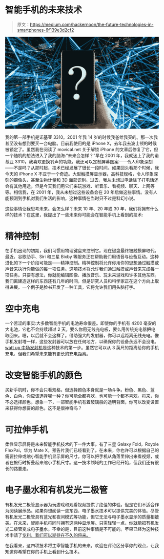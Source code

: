 # 智能手机的未来技术

> 原文：<https://medium.com/hackernoon/the-future-technologies-in-smartphones-6f139e3d2cf2>

![](img/7bcce870b72d64933ef2186ed8a8e688.png)

我的第一部手机是诺基亚 3310。2001 年我 14 岁的时候我爸给我买的。那一次我甚至没有想到要买一台电脑。目前我使用的是 iPhone X，去年我去波士顿的时候被锁定了。虽然我在阅读了 movical.net 关于解锁 iPhone 的文章后修复了它，但一个随机的想法进入了我的脑海:“未来会怎样？”早在 2001 年，我就迷上了我的诺基亚 3310，我喜欢更换铃声的功能。我还可以定制屏幕图案——令人印象深刻——不是吗？从那时起，技术已经发展了很长一段时间。如果回头看那个时候，我今天的 iPhone X 不亚于一个奇迹。大型触摸屏显示器，高科技规格，令人印象深刻的摄像头，甚至生物计量和 3D 面部识别。过去，我从未想过电话除了打电话还会有其他用途。但是今天我们用它们来玩游戏、听音乐、看视频、聊天、上网等等。相信我，在 2001 年，我从未想过这些设备会在 20 年后做这些事情。没有人能预测到手机对我们生活的影响。这种事情在当时只不过是科幻小说。

这些事情让我思考未来。会怎么样？未来 10 年、20 年或 30 年，我们将拥有什么样的技术？在这里，我提出了一些未来你可能会在智能手机上看到的技术:

# 精神控制

在手机出现的初期，我们习惯用物理键盘来控制它。现在键盘最终被触摸屏取代。
最近，谷歌助手、Siri 和三星 Bixby 等服务正在帮助我们用语音与设备互动。这种进化的下一个阶段可能是——精神控制。精神控制将允许你用你的思想通过触摸或声音来执行你能做的每一项任务。这项技术将允许我们通过触摸或声音来完成每一项任务。只要有想法，你就能编辑图像、播放音乐、玩未来游戏和许多其他东西。我们离建造这样的东西还有几年的时间，但是研究人员和科学家正在这个方向上取得进展。一个例子是脸书开发了一种工具，它将允许我们用头脑打字。

# 空中充电

一个苦涩的事实:大多数智能手机的电池寿命很差。即使你的手机有 4200 毫安的大电池，它也不会持续超过 2 天。要么你用无线充电板，要么用传统充电器把电取回来。嗯，以后就不会这样了。借助强大的发射器，你可以远距离无线充电。像手机发射塔一样，这些发射器可以放在任何地方，以确保你的设备永远不会没电。[watt up 中场发射机](https://www.cnbc.com/2017/12/28/energous-jumps-271-percent-after-wattup-charging-technology-gets-fcc-approval.html)是这种技术的第一步。虽然它可以从 3 英尺的距离给你的手机充电，但我们希望未来能有更长的充电距离。

# 改变智能手机的颜色

买新手机时，你不会只看规格，但选择颜色本身就是一场斗争。粉色、黑色、蓝色、白色，你应该选择哪一种？你可能全都喜欢，也可能一个都不喜欢。将来，你不必选择颜色。想象一下，一部智能手机有着玻璃般的透明背面，你可以改变设置来获得你想要的颜色。这不是很神奇吗？

# 可拉伸手机

柔性显示屏将是未来智能手机技术的下一件大事。有了三星 Galaxy Fold，Royole FlexPai，华为 Mate X，预告片我们已经看到了。在未来，你也许可以根据自己的需要拉伸或缩小智能手机显示屏的尺寸。你可以把手机从角落里伸出来看视频，或者在旅行时折叠起来缩小手机尺寸。这一技术领域的工作已经开始，但我们还有很长的路要走。

# 电子墨水和有机发光二极管

有机发光二极管显示器为玩游戏和观看视频提供了绝佳的体验。但是它们不适合作为阅读展示品。如果你想阅读一些东西，电子墨水技术可以提供完美的体验。尽管有机发光二极管具有蓝光和夜间模式等功能，但它无法与电子墨水显示的质量相媲美。在未来，智能手机将同时拥有这两种显示屏。只需轻轻一点，你就能把有机发光二极管变成电子墨水。不幸的是，目前这种事情是不可能的。苹果已经为这种技术申请了[专利，我们可以期待在不久的将来。](https://www.wired.com/2011/04/apple-patent-hybrid-display/)

在我看来，这四项技术将主宰智能手机的未来。欢迎在评论区分享你的观点，让我知道你希望在你的手机上看到什么技术。